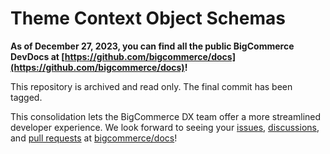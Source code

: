 # Theme Context Object Schemas

**As of December 27, 2023, you can find all the public BigCommerce DevDocs at [https://github.com/bigcommerce/docs](https://github.com/bigcommerce/docs)!**

This repository is archived and read only. The final commit has been tagged.

This consolidation lets the BigCommerce DX team offer a more streamlined developer experience. We look forward to seeing your [issues](https://github.com/bigcommerce/docs/issues), [discussions](https://github.com/bigcommerce/docs/discussions), and [pull requests](https://github.com/bigcommerce/docs/pulls) at [bigcommerce/docs](https://github.com/bigcommerce/docs)!
